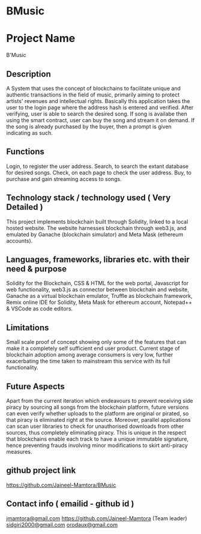 # BMusic

# Project Name
B'Music

## Description
A System that uses the concept of blockchains to facilitate unique and authentic transactions in the field of music, primarily aiming to protect artists' revenues and intellectual rights.
Basically this application takes the user to the login page where the address hash is entered and verified. After verifying, user is able to search the desired song. If song is availabe then using the smart contract, user can buy the song and stream it on demand.
If the song is already purchased by the buyer, then a prompt is given indicating as such.

## Functions
Login, to register the user address. Search, to search the extant database for desired songs. Check, on each page to check the user address. Buy, to purchase and gain streaming access to songs.

## Technology stack / technology used ( Very Detailed )
This project implements blockchain built through Solidity, linked to a local hosted website. The website harnesses blockchain through web3.js, and emulated by Ganache (blockchain simulator) and Meta Mask (ethereum accounts).

## Languages, frameworks, libraries etc. with their need & purpose
Solidity for the Blockchain, CSS & HTML for the web portal, Javascript for web functionality, web3.js as connector between blockchain and website, Ganache as a virtual blockchain emulator, Truffle as blockchain framework, Remix online IDE for Solidity, Meta Mask for ethereum account, Notepad++ & VSCode as code editors.

## Limitations
Small scale proof of concept showing only some of the features that can make it a completely self sufficient end user product. Current stage of blockchain adoption among average consumers is very low, further exacerbating the time taken to mainstream this service with its full functionality.

## Future Aspects
Apart from the current iteration which endeavours to prevent receiving side piracy by sourcing all songs from the blockchain platform, future versions can even verify whether uploads to the platform are original or pirated, so that piracy is eliminated right at the source.
Moreover, parallel applications can scan user libraries to check for unauthorised downloads from other sources, thus completely eliminating piracy. This is unique in the respect that blockchains enable each track to have a unique immutable signature, hence preventing frauds involving minor modifications to skirt anti-piracy measures. 


## github project link
https://github.com/Jaineel-Mamtora/BMusic

## Contact info ( emailid - github id )
jmamtora@gmail.com  https://github.com/Jaineel-Mamtora (Team leader)
sidgiri2000@gmail.com
orodaux@gmail.com
